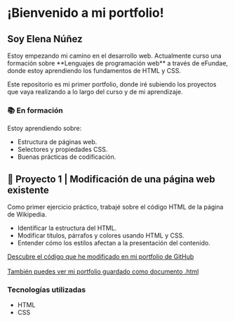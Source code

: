 <!DOCTYPE html>
<html lang="es">
<head>
    <title>Portfolio de Elena Núñez</title>
</head>
</html>
<body>
    <h1>¡Bienvenido a mi portfolio!</h1>
    <h2>Soy Elena Núñez</h2>
    <p>Estoy empezando mi camino en el desarrollo web. Actualmente curso una formación sobre **Lenguajes de programación web** a través de eFundae, donde estoy aprendiendo los fundamentos de HTML y CSS.

Este repositorio es mi primer portfolio, donde iré subiendo los proyectos que vaya realizando a lo largo del curso y de mi aprendizaje.</p>
        <h3>📚 En formación</h3>
        <p>Estoy aprendiendo sobre:</p>
    <ul>
        <li>Estructura de páginas web.</li>
        <li>Selectores y propiedades CSS.</li>
        <li>Buenas prácticas de codificación.</li>
    </ul>
    <h2>🧩 Proyecto 1 | Modificación de una página web existente</h2>
    <p>Como primer ejercicio práctico, trabajé sobre el código HTML de la página de Wikipedia.</p>
    <ul>
        <li>Identificar la estructura del HTML.</li>
        <li>Modificar títulos, párrafos y colores usando HTML y CSS.</li>
        <li>Entender cómo los estilos afectan a la presentación del contenido.</li>
    </ul>
    <a href="https://github.com/elenanquilis/Portfolio/blob/1c631cf4e1f3d78c30d1d55ca114945260e976e5/Wikipedia%20-%20Changes%20on%20HTML%20and%20CSS" target="_blank">Descubre el código que he modificado en mi portfolio de GitHub</a>
    <br><br>
    <a href="https://github.com/elenanquilis/Portfolio/blob/935f40bcbc3df09bba34081e2ab64236cec74074/Portfolio.html" target="_blank">También puedes ver mi portfolio guardado como documento .html</a>
    <h3>Tecnologías utilizadas</h3>
    <ul>
        <li>HTML</li>
        <li>CSS</li>
    </ul>
</body>
